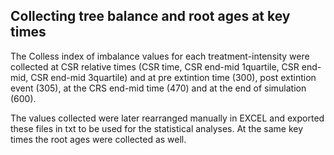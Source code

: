 Collecting tree balance and root ages at key times
-------------------------------------------------

The Colless index of imbalance values for each treatment-intensity were collected at CSR relative times (CSR time, CSR end-mid 1quartile, CSR end-mid, CSR end-mid 3quartile) and at pre extintion time (300), post extintion event (305), at the CRS end-mid time (470) and at the end of simulation (600). 

The values collected were later rearranged manually in EXCEL and exported these files in txt to be used for the statistical analyses. 
At the same key times the root ages were collected as well. 


